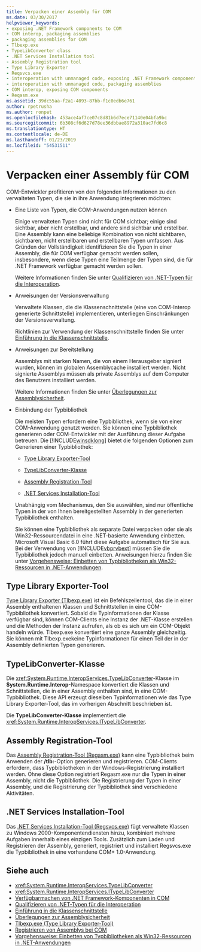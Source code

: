 ```yaml
---
title: Verpacken einer Assembly für COM
ms.date: 03/30/2017
helpviewer_keywords:
- exposing .NET Framework components to COM
- COM interop, packaging assemblies
- packaging assemblies for COM
- Tlbexp.exe
- TypeLibConverter class
- .NET Services Installation tool
- Assembly Registration tool
- Type Library Exporter
- Reqsvcs.exe
- interoperation with unmanaged code, exposing .NET Framework components
- interoperation with unmanaged code, packaging assemblies
- COM interop, exposing COM components
- Reqasm.exe
ms.assetid: 39dc55aa-f2a1-4093-87bb-f1c0edb6e761
author: rpetrusha
ms.author: ronpet
ms.openlocfilehash: 453ace4af7ce07c8d81b6d7ece71140e04bfa9bc
ms.sourcegitcommit: 6b308cf6d627d78ee36dbbae8972a310ac7fd6c8
ms.translationtype: HT
ms.contentlocale: de-DE
ms.lasthandoff: 01/23/2019
ms.locfileid: "54531511"
---
```

# <a name="packaging-an-assembly-for-com"></a>Verpacken einer Assembly für COM
COM-Entwickler profitieren von den folgenden Informationen zu den verwalteten Typen, die sie in ihre Anwendung integrieren möchten:  
  
-   Eine Liste von Typen, die COM-Anwendungen nutzen können  
  
     Einige verwalteten Typen sind nicht für COM sichtbar; einige sind sichtbar, aber nicht erstellbar, und andere sind sichtbar und erstellbar. Eine Assembly kann eine beliebige Kombination von nicht sichtbaren, sichtbaren, nicht erstellbaren und erstellbaren Typen umfassen. Aus Gründen der Vollständigkeit identifizieren Sie die Typen in einer Assembly, die für COM verfügbar gemacht werden sollen, insbesondere, wenn diese Typen eine Teilmenge der Typen sind, die für .NET Framework verfügbar gemacht werden sollen.  
  
     Weitere Informationen finden Sie unter [Qualifizieren von .NET-Typen für die Interoperation](qualifying-net-types-for-interoperation.md).  
  
-   Anweisungen der Versionsverwaltung  
  
     Verwaltete Klassen, die die Klassenschnittstelle (eine von COM-Interop generierte Schnittstelle) implementieren, unterliegen Einschränkungen der Versionsverwaltung.  
  
     Richtlinien zur Verwendung der Klassenschnittstelle finden Sie unter [Einführung in die Klassenschnittstelle](com-callable-wrapper.md#introducing-the-class-interface).  
  
-   Anweisungen zur Bereitstellung  
  
     Assemblys mit starken Namen, die von einem Herausgeber signiert wurden, können im globalen Assemblycache installiert werden. Nicht signierte Assemblys müssen als private Assemblys auf dem Computer des Benutzers installiert werden.  
  
     Weitere Informationen finden Sie unter [Überlegungen zur Assemblysicherheit](../app-domains/assembly-security-considerations.md).  
  
-   Einbindung der Typbibliothek  
  
     Die meisten Typen erfordern eine Typbibliothek, wenn sie von einer COM-Anwendung genutzt werden. Sie können eine Typbibliothek generieren oder COM-Entwickler mit der Ausführung dieser Aufgabe betreuen. Die [!INCLUDE[winsdklong](../../../includes/winsdklong-md.md)] bietet die folgenden Optionen zum Generieren einer Typbibliothek:  
  
    -   [Type Library Exporter-Tool](#cpconpackagingassemblyforcomanchor1)  
  
    -   [TypeLibConverter-Klasse](#cpconpackagingassemblyforcomanchor2)  
  
    -   [Assembly Registration-Tool](#cpconpackagingassemblyforcomanchor3)  
  
    -   [.NET Services Installation-Tool](#cpconpackagingassemblyforcomanchor4)  
  
     Unabhängig vom Mechanismus, den Sie auswählen, sind nur öffentliche Typen in der von Ihnen bereitgestellten Assembly in der generierten Typbibliothek enthalten.  
  
     Sie können eine Typbibliothek als separate Datei verpacken oder sie als Win32-Ressourcendatei in eine .NET-basierte Anwendung einbetten. Microsoft Visual Basic 6.0 führt diese Aufgabe automatisch für Sie aus. Bei der Verwendung von [!INCLUDE[vbprvbext](../../../includes/vbprvbext-md.md)] müssen Sie die Typbibliothek jedoch manuell einbetten. Anweisungen hierzu finden Sie unter [Vorgehensweise: Einbetten von Typbibliotheken als Win32-Ressourcen in .NET-Anwendungen](https://msdn.microsoft.com/library/c97b4b8c-2ab7-4ac7-8fc8-0ba5c5d59c44(v=vs.100)).  
  
<a name="cpconpackagingassemblyforcomanchor1"></a>   
## <a name="type-library-exporter"></a>Type Library Exporter-Tool  
 [Type Library Exporter (Tlbexp.exe)](../tools/tlbexp-exe-type-library-exporter.md) ist ein Befehlszeilentool, das die in einer Assembly enthaltenen Klassen und Schnittstellen in eine COM-Typbibliothek konvertiert. Sobald die Typinformationen der Klasse verfügbar sind, können COM-Clients eine Instanz der .NET-Klasse erstellen und die Methoden der Instanz aufrufen, als ob es sich um ein COM-Objekt handeln würde. Tlbexp.exe konvertiert eine ganze Assembly gleichzeitig. Sie können mit Tlbexp.exekeine Typinformationen für einen Teil der in der Assembly definierten Typen generieren.  
  
<a name="cpconpackagingassemblyforcomanchor2"></a>   
## <a name="typelibconverter-class"></a>TypeLibConverter-Klasse  
 Die <xref:System.Runtime.InteropServices.TypeLibConverter>-Klasse im **System.Runtime.Interop**-Namespace konvertiert die Klassen und Schnittstellen, die in einer Assembly enthalten sind, in eine COM-Typbibliothek. Diese API erzeugt dieselben Typinformationen wie das Type Library Exporter-Tool, das im vorherigen Abschnitt beschrieben ist.  
  
 Die **TypeLibConverter-Klasse** implementiert die <xref:System.Runtime.InteropServices.ITypeLibConverter>.  
  
<a name="cpconpackagingassemblyforcomanchor3"></a>   
## <a name="assembly-registration-tool"></a>Assembly Registration-Tool  
 Das [Assembly Registration-Tool (Regasm.exe)](../tools/regasm-exe-assembly-registration-tool.md) kann eine Typbibliothek beim Anwenden der **/tlb:**-Option generieren und registrieren. COM-Clients erfordern, dass Typbibliotheken in der Windows-Registrierung installiert werden. Ohne diese Option registriert Regasm.exe nur die Typen in einer Assembly, nicht die Typbibliothek. Die Registrierung der Typen in einer Assembly, und die Registrierung der Typbibliothek sind verschiedene Aktivitäten.  
  
<a name="cpconpackagingassemblyforcomanchor4"></a>   
## <a name="net-services-installation-tool"></a>.NET Services Installation-Tool  
 Das [.NET Services Installation-Tool (Regsvcs.exe)](../tools/regsvcs-exe-net-services-installation-tool.md) fügt verwaltete Klassen zu Windows 2000-Komponentendiensten hinzu, kombiniert mehrere Aufgaben innerhalb eines einzigen Tools. Zusätzlich zum Laden und Registrieren der Assembly, generiert, registriert und installiert Regsvcs.exe die Typbibliothek in eine vorhandene COM+ 1.0-Anwendung.  
  
## <a name="see-also"></a>Siehe auch
- <xref:System.Runtime.InteropServices.TypeLibConverter>
- <xref:System.Runtime.InteropServices.ITypeLibConverter>
- [Verfügbarmachen von .NET Framework-Komponenten in COM](exposing-dotnet-components-to-com.md)
- [Qualifizieren von .NET-Typen für die Interoperation](qualifying-net-types-for-interoperation.md)
- [Einführung in die Klassenschnittstelle](com-callable-wrapper.md#introducing-the-class-interface)
- [Überlegungen zur Assemblysicherheit](../app-domains/assembly-security-considerations.md)
- [Tlbexp.exe (Type Library Exporter-Tool)](../tools/tlbexp-exe-type-library-exporter.md)
- [Registrieren von Assemblys bei COM](registering-assemblies-with-com.md)
- [Vorgehensweise: Einbetten von Typbibliotheken als Win32-Ressourcen in .NET-Anwendungen](https://msdn.microsoft.com/library/c97b4b8c-2ab7-4ac7-8fc8-0ba5c5d59c44(v=vs.100))
